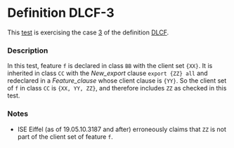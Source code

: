 # Definition DLCF-3

This [test](.) is exercising the case [3](../Readme.md) of the definition [DLCF](../../dlcf/Readme.md).

### Description

In this test, feature `f` is declared in class `BB` with the client set `{XX}`. It is inherited in class `CC` with the *New\_export* clause `export {ZZ} all` and redeclared in a *Feature\_clause* whose client clause is `{YY}`. So the client set of `f` in class `CC` is `{XX, YY, ZZ}`, and therefore includes `ZZ` as checked in this test.

### Notes

* ISE Eiffel (as of 19.05.10.3187 and after) erroneously claims that `ZZ` is not part of the client set of feature `f`.
